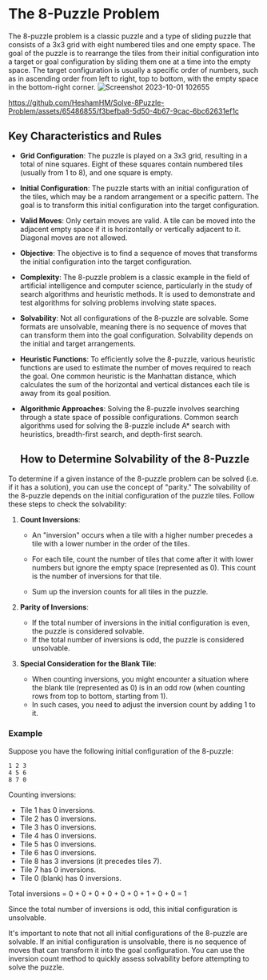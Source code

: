 # The 8-Puzzle Problem

The 8-puzzle problem is a classic puzzle and a type of sliding puzzle that consists of a 3x3 grid with eight numbered tiles and one empty space. The goal of the puzzle is to rearrange the tiles from their initial configuration into a target or goal configuration by sliding them one at a time into the empty space. The target configuration is usually a specific order of numbers, such as in ascending order from left to right, top to bottom, with the empty space in the bottom-right corner.
![Screenshot 2023-10-01 102655](https://github.com/HeshamHM/Solve-8Puzzle-Problem/assets/65486855/40b96f68-6ab4-4422-a525-3b731df09581)


https://github.com/HeshamHM/Solve-8Puzzle-Problem/assets/65486855/f3befba8-5d50-4b67-9cac-6bc62631ef1c


## Key Characteristics and Rules
- **Grid Configuration**: The puzzle is played on a 3x3 grid, resulting in a total of nine squares. Eight of these squares contain numbered tiles (usually from 1 to 8), and one square is empty.

- **Initial Configuration**: The puzzle starts with an initial configuration of the tiles, which may be a random arrangement or a specific pattern. The goal is to transform this initial configuration into the target configuration.

- **Valid Moves**: Only certain moves are valid. A tile can be moved into the adjacent empty space if it is horizontally or vertically adjacent to it. Diagonal moves are not allowed.

- **Objective**: The objective is to find a sequence of moves that transforms the initial configuration into the target configuration.

- **Complexity**: The 8-puzzle problem is a classic example in the field of artificial intelligence and computer science, particularly in the study of search algorithms and heuristic methods. It is used to demonstrate and test algorithms for solving problems involving state spaces.

- **Solvability**: Not all configurations of the 8-puzzle are solvable. Some formats are unsolvable, meaning there is no sequence of moves that can transform them into the goal configuration. Solvability depends on the initial and target arrangements.

- **Heuristic Functions**: To efficiently solve the 8-puzzle, various heuristic functions are used to estimate the number of moves required to reach the goal. One common heuristic is the Manhattan distance, which calculates the sum of the horizontal and vertical distances each tile is away from its goal position.

- **Algorithmic Approaches**: Solving the 8-puzzle involves searching through a state space of possible configurations. Common search algorithms used for solving the 8-puzzle include A* search with heuristics, breadth-first search, and depth-first search.
  ## How to Determine Solvability of the 8-Puzzle

To determine if a given instance of the 8-puzzle problem can be solved (i.e. if it has a solution), you can use the concept of "parity." The solvability of the 8-puzzle depends on the initial configuration of the puzzle tiles. Follow these steps to check the solvability:

1. **Count Inversions**:
   - An "inversion" occurs when a tile with a higher number precedes a tile with a lower number in the order of the tiles.

   - For each tile, count the number of tiles that come after it with lower numbers but ignore the empty space (represented as 0). This count is the number of inversions for that tile.
   - Sum up the inversion counts for all tiles in the puzzle.

2. **Parity of Inversions**:
   - If the total number of inversions in the initial configuration is even, the puzzle is considered solvable.
   - If the total number of inversions is odd, the puzzle is considered unsolvable.

3. **Special Consideration for the Blank Tile**:
   - When counting inversions, you might encounter a situation where the blank tile (represented as 0) is in an odd row (when counting rows from top to bottom, starting from 1).
   - In such cases, you need to adjust the inversion count by adding 1 to it.

### Example

Suppose you have the following initial configuration of the 8-puzzle:
```
1 2 3
4 5 6
8 7 0
```
Counting inversions:
- Tile 1 has 0 inversions.
- Tile 2 has 0 inversions.
- Tile 3 has 0 inversions.
- Tile 4 has 0 inversions.
- Tile 5 has 0 inversions.
- Tile 6 has 0 inversions.
- Tile 8 has 3 inversions (it precedes tiles 7).
- Tile 7 has 0 inversions.
- Tile 0 (blank) has 0 inversions.

Total inversions = 0 + 0 + 0 + 0 + 0 + 0 + 1 + 0 + 0 = 1

Since the total number of inversions is odd, this initial configuration is unsolvable.

It's important to note that not all initial configurations of the 8-puzzle are solvable. If an initial configuration is unsolvable, there is no sequence of moves that can transform it into the goal configuration. You can use the inversion count method to quickly assess solvability before attempting to solve the puzzle.





